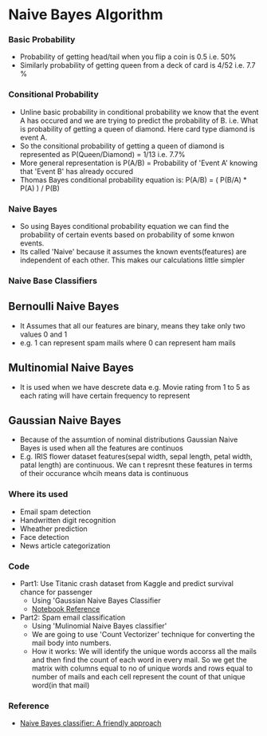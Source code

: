 # Naive Bayes Algorithm

### Basic Probability
* Probability of getting head/tail when you flip a coin is 0.5 i.e. 50%
* Similarly probability of getting queen from a deck of card is 4/52 i.e. 7.7 %

### Consitional Probability
* Unline basic probability in conditional probability we know that the event A has occured and we are trying to predict the probability of B. i.e. What is probability of getting a queen of diamond. Here card type diamond is event A.
* So the consitional probability of getting a queen of diamond is represented as P(Queen/Diamond) = 1/13 i.e. 7.7%
* More general representation is P(A/B) = Probability of 'Event A' knowing that 'Event B' has already occured
* Thomas Bayes conditional probability equation is:
  P(A/B) = ( P(B/A) * P(A) ) / P(B)

### Naive Bayes
* So using Bayes conditional probability equation we can find the probability of certain events based on probability of some knwon events.
* Its called 'Naive' because it assumes the known events(features) are independent of each other. This makes our calculations little simpler

### Naive Base Classifiers
  ## Bernoulli Naive Bayes
  * It Assumes that all our features are binary, means they take only two values 0 and 1
  * e.g. 1 can represent spam mails where 0 can represent ham mails
  
  ## Multinomial Naive Bayes
  * It is used when we have descrete data e.g. Movie rating from 1 to 5 as each rating will have certain frequency to represent
  
  ## Gaussian Naive Bayes
  * Because of the assumtion of nominal distributions Gaussian Naive Bayes is used when all the features are continuos
  * E.g. IRIS flower dataset features(sepal width, sepal length, petal width, patal length) are continuous. We can t represnt these features in terms of their occurance whcih means data is continuous

### Where its used
* Email spam detection
* Handwritten digit recognition
* Wheather prediction
* Face detection
* News article categorization

### Code
* Part1: Use Titanic crash dataset from Kaggle and predict survival chance for passenger
  * Using 'Gaussian Naive Bayes Classifier  
  * [Notebook Reference](/Naive_Bayes_Part1.ipynb)
* Part2: Spam email classification
  * Using 'Mulinomial Naive Bayes classifier'
  * We are going to use 'Count Vectorizer' technique for converting the mail body into numbers.
  * How it works: We will identify the unique words accorss all the mails and then find the count of each word in every mail. So we get the matrix with columns equal to no of unique words and rows equal to number of mails and each cell represent the count of that unique word(in that mail)

### Reference
* [Naive Bayes classifier: A friendly approach](https://youtu.be/Q8l0Vip5YUw)
